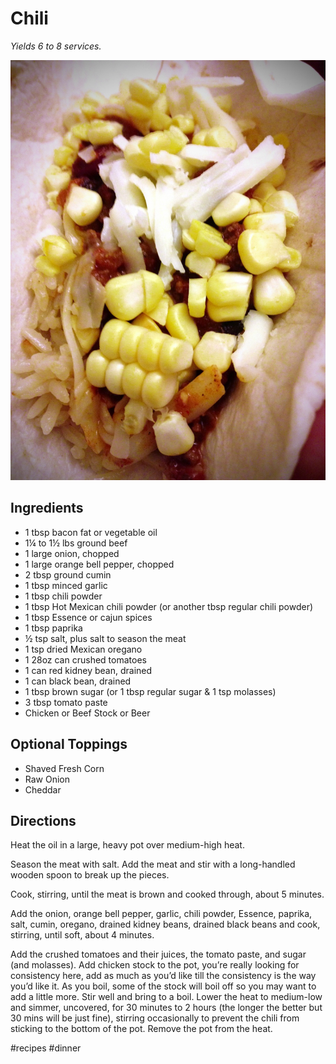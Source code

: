 # Chili
_Yields 6 to 8 services._

![](Chili/Chili.3b3c95d98f504cca9af73f57c38a59db.jpg)

## Ingredients
* 1 tbsp bacon fat or vegetable oil
* 1¼ to 1½ lbs ground beef
* 1 large onion, chopped
* 1 large orange bell pepper, chopped
* 2 tbsp ground cumin
* 1 tbsp minced garlic
* 1 tbsp chili powder
* 1 tbsp Hot Mexican chili powder (or another tbsp regular chili powder)
* 1 tbsp Essence or cajun spices
* 1 tbsp paprika
* ½ tsp salt, plus salt to season the meat
* 1 tsp dried Mexican oregano
* 1 28oz can crushed tomatoes
* 1 can red kidney bean, drained
* 1 can black bean, drained
* 1 tbsp brown sugar (or 1 tbsp regular sugar & 1 tsp molasses)
* 3 tbsp tomato paste
* Chicken or Beef Stock or Beer

## Optional Toppings
* Shaved Fresh Corn
* Raw Onion
* Cheddar

## Directions
Heat the oil in a large, heavy pot over medium-high heat.

Season the meat with salt. Add the meat and stir with a long-handled wooden spoon to break up the pieces.

Cook, stirring, until the meat is brown and cooked through, about 5 minutes.

Add the onion, orange bell pepper, garlic, chili powder, Essence, paprika, salt, cumin, oregano, drained kidney beans, drained black beans and cook, stirring, until soft, about 4 minutes.

Add the crushed tomatoes and their juices, the tomato paste, and sugar (and molasses). Add chicken stock to the pot, you’re really looking for consistency here, add as much as you’d like till the consistency is the way you’d like it. As you boil, some of the stock will boil off so you may want to add a little more. Stir well and bring to a boil. Lower the heat to medium-low and simmer, uncovered, for 30 minutes to 2 hours (the longer the better but 30 mins will be just fine), stirring occasionally to prevent the chili from sticking to the bottom of the pot. Remove the pot from the heat.

#recipes #dinner